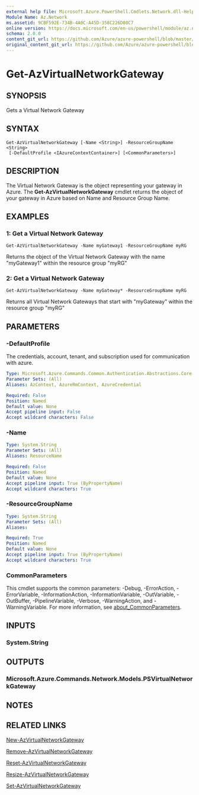```yaml
---
external help file: Microsoft.Azure.PowerShell.Cmdlets.Network.dll-Help.xml
Module Name: Az.Network
ms.assetid: 9CBF592E-734B-4A0C-A45D-358C226D08C7
online version: https://docs.microsoft.com/en-us/powershell/module/az.network/get-azvirtualnetworkgateway
schema: 2.0.0
content_git_url: https://github.com/Azure/azure-powershell/blob/master/src/Network/Network/help/Get-AzVirtualNetworkGateway.md
original_content_git_url: https://github.com/Azure/azure-powershell/blob/master/src/Network/Network/help/Get-AzVirtualNetworkGateway.md
---
```


# Get-AzVirtualNetworkGateway

## SYNOPSIS
Gets a Virtual Network Gateway

## SYNTAX

```
Get-AzVirtualNetworkGateway [-Name <String>] -ResourceGroupName <String>
 [-DefaultProfile <IAzureContextContainer>] [<CommonParameters>]
```

## DESCRIPTION
The Virtual Network Gateway is the object representing your gateway in Azure.
The **Get-AzVirtualNetworkGateway** cmdlet returns the object of your gateway in Azure based on Name and Resource Group Name.

## EXAMPLES

### 1: Get a Virtual Network Gateway
```
Get-AzVirtualNetworkGateway -Name myGateway1 -ResourceGroupName myRG
```

Returns the object of the Virtual Network Gateway with the name "myGateway1" within the resource group "myRG"

### 2: Get a Virtual Network Gateway
```
Get-AzVirtualNetworkGateway -Name myGateway* -ResourceGroupName myRG
```

Returns all Virtual Network Gateways that start with "myGateway" within the resource group "myRG"

## PARAMETERS

### -DefaultProfile
The credentials, account, tenant, and subscription used for communication with azure.

```yaml
Type: Microsoft.Azure.Commands.Common.Authentication.Abstractions.Core.IAzureContextContainer
Parameter Sets: (All)
Aliases: AzContext, AzureRmContext, AzureCredential

Required: False
Position: Named
Default value: None
Accept pipeline input: False
Accept wildcard characters: False
```

### -Name
```yaml
Type: System.String
Parameter Sets: (All)
Aliases: ResourceName

Required: False
Position: Named
Default value: None
Accept pipeline input: True (ByPropertyName)
Accept wildcard characters: True
```

### -ResourceGroupName
```yaml
Type: System.String
Parameter Sets: (All)
Aliases:

Required: True
Position: Named
Default value: None
Accept pipeline input: True (ByPropertyName)
Accept wildcard characters: True
```

### CommonParameters
This cmdlet supports the common parameters: -Debug, -ErrorAction, -ErrorVariable, -InformationAction, -InformationVariable, -OutVariable, -OutBuffer, -PipelineVariable, -Verbose, -WarningAction, and -WarningVariable. For more information, see [about_CommonParameters](https://go.microsoft.com/fwlink/?LinkID=113216).

## INPUTS

### System.String

## OUTPUTS

### Microsoft.Azure.Commands.Network.Models.PSVirtualNetworkGateway

## NOTES

## RELATED LINKS

[New-AzVirtualNetworkGateway](./New-AzVirtualNetworkGateway.md)

[Remove-AzVirtualNetworkGateway](./Remove-AzVirtualNetworkGateway.md)

[Reset-AzVirtualNetworkGateway](./Reset-AzVirtualNetworkGateway.md)

[Resize-AzVirtualNetworkGateway](./Resize-AzVirtualNetworkGateway.md)

[Set-AzVirtualNetworkGateway](./Set-AzVirtualNetworkGateway.md)
